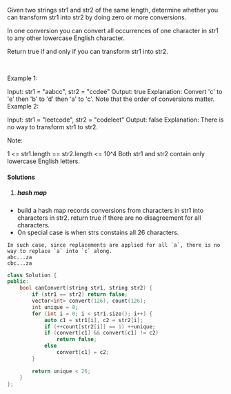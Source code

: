 Given two strings str1 and str2 of the same length, determine whether you can transform str1 into str2 by doing zero or more conversions.

In one conversion you can convert all occurrences of one character in str1 to any other lowercase English character.

Return true if and only if you can transform str1 into str2.

 

Example 1:

Input: str1 = "aabcc", str2 = "ccdee"
Output: true
Explanation: Convert 'c' to 'e' then 'b' to 'd' then 'a' to 'c'. Note that the order of conversions matter.
Example 2:

Input: str1 = "leetcode", str2 = "codeleet"
Output: false
Explanation: There is no way to transform str1 to str2.
 

Note:

1 <= str1.length == str2.length <= 10^4
Both str1 and str2 contain only lowercase English letters.

#### Solutions

1. ##### hash map

- build a hash map records conversions from characters in str1 into characters in str2. return true if there are no disagreement for all characters.
- On special case is when strs constains all 26 characters.

```
In such case, since replacements are applied for all `a`, there is no way to replace `a` into `c` along.
abc...za
cbc...za
```

```c++
class Solution {
public:
    bool canConvert(string str1, string str2) {
        if (str1 == str2) return false;
        vector<int> convert(126), count(126);
        int unique = 0;
        for (int i = 0; i < str1.size(); i++) {
            auto c1 = str1[i], c2 = str2[i];
            if (++count[str2[i]] == 1) ++unique;
            if (convert[c1] && convert[c1] != c2)
                return false;
            else
                convert[c1] = c2;
        }

        return unique < 26;
    }
};
```
